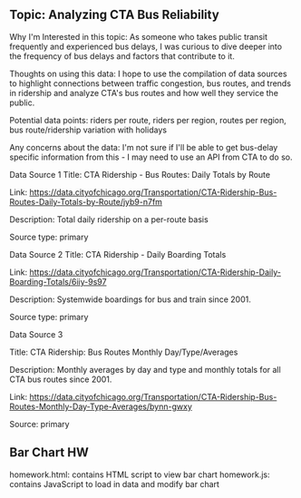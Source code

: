 ## Topic: Analyzing CTA Bus Reliability

Why I'm Interested in this topic: As someone who takes public transit frequently and experienced bus delays,
I was curious to dive deeper into the frequency of bus delays and factors that contribute to it.

Thoughts on using this data: I hope to use the compilation of data sources to highlight
connections between traffic congestion, bus routes, and trends in ridership and analyze
CTA's bus routes and how well they service the public.

Potential data points: riders per route, riders per region, routes per region,
bus route/ridership variation with holidays

Any concerns about the data: I'm not sure if I'll be able to get bus-delay specific
information from this - I may need to use an API from CTA to do so.

Data Source 1
Title: CTA Ridership - Bus Routes: Daily Totals by Route

Link: https://data.cityofchicago.org/Transportation/CTA-Ridership-Bus-Routes-Daily-Totals-by-Route/jyb9-n7fm

Description: Total daily ridership on a per-route basis

Source type: primary

Data Source 2
Title: CTA Ridership - Daily Boarding Totals

Link: https://data.cityofchicago.org/Transportation/CTA-Ridership-Daily-Boarding-Totals/6iiy-9s97

Description: Systemwide boardings for bus and train since 2001.

Source type: primary

Data Source 3

Title: CTA Ridership: Bus Routes Monthly Day/Type/Averages

Description: Monthly averages by day and type and monthly totals
for all CTA bus routes since 2001.

Link: https://data.cityofchicago.org/Transportation/CTA-Ridership-Bus-Routes-Monthly-Day-Type-Averages/bynn-gwxy

Source: primary

## Bar Chart HW

homework.html: contains HTML script to view bar chart
homework.js: contains JavaScript to load in data and modify bar chart






